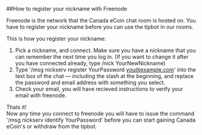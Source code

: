 ##How to register your nickname with Freenode


Freenode is the network that the Canada eCoin  chat room is hosted on. You have to register your nickname before you can use the tipbot in our rooms.

This is how you register your nickname:   
1. Pick a nickname, and connect. Make sure you have a nickname that you can remember the next time you log in.  (If you want to change it after you have connected already, type /nick YourNewNickname)   
2. Type '/msg nickserv register YourPassword you@example.com' into the text box of the chat — including the slash at the beginning, and replace the password and email address with something you select.   
3. Check your email, you will have recieved instructions to verify your email with freenode.   


Thats it!   
Now any time you connect to freenode you will have to issue the command '/msg nickserv identify YourPassword' before you can start gaining Canada eCoin's or withdraw from the tipbot.
